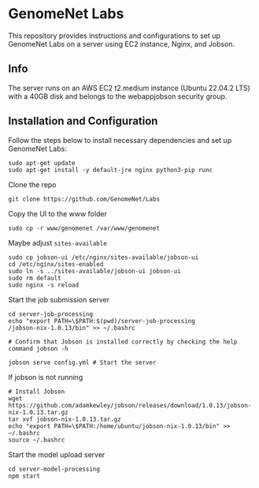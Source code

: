 # GenomeNet Labs

This repository provides instructions and configurations to set up GenomeNet Labs on a server using EC2 instance, Nginx, and Jobson.

## Info

The server runs on an AWS EC2 t2.medium instance (Ubuntu 22.04.2 LTS) with a 40GB disk and belongs to the webappjobson security group.

## Installation and Configuration

Follow the steps below to install necessary dependencies and set up GenomeNet Labs:

```
sudo apt-get update
sudo apt-get install -y default-jre nginx python3-pip runc
```

Clone the repo

```
git clone https://github.com/GenomeNet/Labs
```

Copy the UI to the www folder

```
sudo cp -r www/genomenet /var/www/genomenet
```

Maybe adjust `sites-available`

```
sudo cp jobson-ui /etc/nginx/sites-available/jobson-ui
cd /etc/nginx/sites-enabled
sudo ln -s ../sites-available/jobson-ui jobson-ui
sudo rm default
sudo nginx -s reload
```

Start the job submission server

```
cd server-job-processing
echo "export PATH=\$PATH:$(pwd)/server-job-processing
/jobson-nix-1.0.13/bin" >> ~/.bashrc

# Confirm that Jobson is installed correctly by checking the help command jobson -h

jobson serve config.yml # Start the server
```

If jobson is not running

```
# Install Jobson
wget https://github.com/adamkewley/jobson/releases/download/1.0.13/jobson-nix-1.0.13.tar.gz
tar xvf jobson-nix-1.0.13.tar.gz
echo "export PATH=\$PATH:/home/ubuntu/jobson-nix-1.0.13/bin" >> ~/.bashrc
source ~/.bashrc
```

Start the model upload server

```
cd server-model-processing
npm start
```
